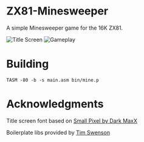 # ZX81-Minesweeper
A simple Minesweeper game for the 16K ZX81.

![Title Screen](https://github.com/user-attachments/assets/e8f5fb69-00dd-4b1d-b8a1-49e21c40441b)
![Gameplay](https://github.com/user-attachments/assets/72ac61c4-c9d1-49b1-8cd3-5c0c16d4e6c9)

# Building
`TASM -80 -b -s main.asm bin/mine.p`

# Acknowledgments
Title screen font based on [Small Pixel by Dark MaxX](https://www.dafont.com/dark-maxx.d3080)

Boilerplate libs provided by [Tim Swenson](http://swensont.epizy.com/?i=1)

